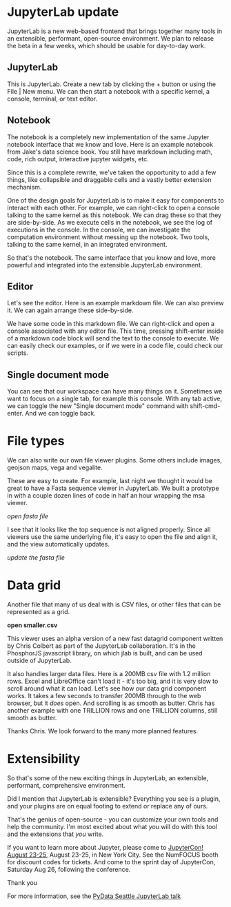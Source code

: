 # JupyterLab update

JupyterLab is a new web-based frontend that brings together many tools in an extensible, performant, open-source environment. We plan to release the beta in a few weeks, which should be usable for day-to-day work.

## JupyterLab

This is JupyterLab. Create a new tab by clicking the + button or using the File | New menu. We can then start a notebook with a specific kernel, a console, terminal, or text editor.

## Notebook

The notebook is a completely new implementation of the same Jupyter notebook interface that we know and love. Here is an example notebook from Jake's data science book. You still have markdown including math, code, rich output, interactive jupyter widgets, etc.

Since this is a complete rewrite, we've taken the opportunity to add a few things, like collapsible and draggable cells and a vastly better extension mechanism.

One of the design goals for JupyterLab is to make it easy for components to interact with each other. For example, we can right-click to open a console talking to the same kernel as this notebook. We can drag these so that they are side-by-side. As we execute cells in the notebook, we see the log of executions in the console. In the console, we can investigate the computation environment without messing up the notebook. Two tools, talking to the same kernel, in an integrated environment.

So that's the notebook. The same interface that you know and love, more powerful and integrated into the extensible JupyterLab environment.

## Editor

Let's see the editor. Here is an example markdown file. We can also preview it. We can again arrange these side-by-side.

We have some code in this markdown file. We can right-click and open a console associated with any editor file. This time, pressing shift-enter inside of a markdown code block will send the text to the console to execute. We can easily check our examples, or if we were in a code file, could check our scripts.

## Single document mode

You can see that our workspace can have many things on it. Sometimes we want to focus on a single tab, for example this console. With any tab active, we can toggle the new "Single document mode" command with shift-cmd-enter. And we can toggle back.

# File types

We can also write our own file viewer plugins. Some others include images, geojson maps, vega and vegalite.

These are easy to create. For example, last night we thought it would be great to have a Fasta sequence viewer in JupyterLab. We built a prototype in with a couple dozen lines of code in half an hour wrapping the msa viewer.

*open fasta file*

I see that it looks like the top sequence is not aligned properly. Since all viewers use the same underlying file, it's easy to open the file and align it, and the view automatically updates.

*update the fasta file*

# Data grid

Another file that many of us deal with is CSV files, or other files that can be represented as a grid.

**open smaller.csv**

This viewer uses an alpha version of a new fast datagrid component written by Chris Colbert as part of the JupyterLab collaboration. It's in the PhosphorJS javascript library, on which jlab is built, and can be used outside of JupyterLab.

It also handles larger data files. Here is a 200MB csv file with 1.2 million rows. Excel and LibreOffice can't load it - it's too big, and it is very slow to scroll around what it can load. Let's see how our data grid component works. It takes a few seconds to transfer 200MB through to the web browser, but it *does* open. And scrolling is as smooth as butter. Chris has another example with one TRILLION rows and one TRILLION columns, still smooth as butter.

Thanks Chris. We look forward to the many more planned features.

# Extensibility

So that's some of the new exciting things in JupyterLab, an extensible, performant, comprehensive environment.

Did I mention that JupyterLab is extensible? Everything you see is a plugin, and your plugins are on equal footing to extend or replace any of ours.

That's the genius of open-source - you can customize your own tools and help the community. I'm most excited about what *you* will do with this tool and the extensions that *you* write.

If you want to learn more about Jupyter, please come to [JupyterCon! August 23-25](https://conferences.oreilly.com/jupyter/jup-ny), August 23-25, in New York City. See the NumFOCUS booth for discount codes for tickets. And come to the sprint day of JupyterCon, Saturday Aug 26, following the conference.

Thank you

For more information, see the [PyData Seattle JupyterLab talk](https://channel9.msdn.com/Events/PyData/Seattle2017/BRK11)
